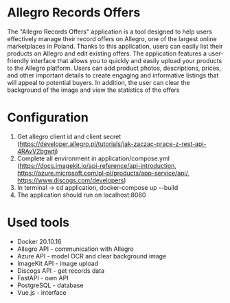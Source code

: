 # Allegro Records Offers
The "Allegro Records Offers" application is a tool designed to help users effectively manage their record offers on Allegro, one of the largest online marketplaces in Poland. Thanks to this application, users can easily list their products on Allegro and edit existing offers. The application features a user-friendly interface that allows you to quickly and easily upload your products to the Allegro platform. Users can add product photos, descriptions, prices, and other important details to create engaging and informative listings that will appeal to potential buyers. In addition, the user can clear the background of the image and view the statistics of the offers

# Configuration
  
  1. Get allegro client id and client secret (https://developer.allegro.pl/tutorials/jak-zaczac-prace-z-rest-api-4RAvV2bgwtj)
  2. Complete all environment in application/compose.yml (https://docs.imagekit.io/api-reference/api-introduction, https://azure.microsoft.com/pl-pl/products/app-service/api/, https://www.discogs.com/developers)
  3. In terminal -> cd application, docker-compose up --build
  4. The application should run on localhost:8080

# Used tools

- Docker 20.10.16
- Allegro API - communication with Allegro
- Azure API - model OCR and clear background image
- ImageKit API - image upload 
- Discogs API  - get records data
- FastAPI - own API
- PostgreSQL - database
- Vue.js - interface
